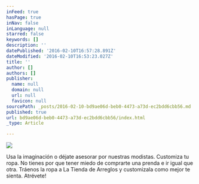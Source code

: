 ```yaml
---
inFeed: true
hasPage: true
inNav: false
inLanguage: null
starred: false
keywords: []
description: ''
datePublished: '2016-02-10T16:57:28.891Z'
dateModified: '2016-02-10T16:53:23.027Z'
title: ''
author: []
authors: []
publisher:
  name: null
  domain: null
  url: null
  favicon: null
sourcePath: _posts/2016-02-10-bd9ae06d-beb0-4473-a73d-ec2bdd6cbb56.md
published: true
url: bd9ae06d-beb0-4473-a73d-ec2bdd6cbb56/index.html
_type: Article

---
```

![](https://the-grid-user-content.s3-us-west-2.amazonaws.com/6c238ed4-4e5b-40f2-a17f-e48705071566.jpg)

Usa la imaginación o déjate asesorar por nuestras modistas. Customiza tu ropa. No tienes por que tener miedo de comprarte una prenda e ir igual que otra. Tráenos la ropa a La Tienda de Arreglos  y customizala como mejor te sienta. Atrévete!